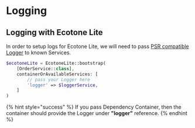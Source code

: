 # Logging

## Logging with Ecotone Lite

In order to setup logs for Ecotone Lite, we will need to pass [PSR compatible Logger](https://github.com/php-fig/log) to known Services.

```php
$ecotoneLite = EcotoneLite::bootstrap(
    [OrderService::class],
    containerOrAvailableServices: [
        // pass your Logger here
        'logger' => $loggerService,
    ]
)
```

{% hint style="success" %}
If you pass Dependency Container, then the container should provide the Logger under **"logger"** reference.
{% endhint %}
